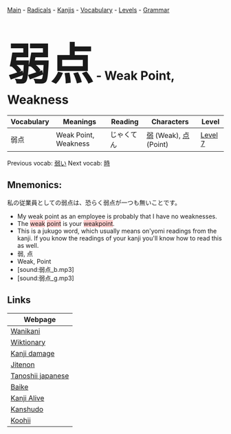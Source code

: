 <style> bigfont {font-size: 100px}</style>
[Main](../README.md) -
[Radicals](../radicals.md) -
[Kanjis](../kanjis.md) -
[Vocabulary](../vocabulary.md) -
[Levels](../levels.md) -
[Grammar](../grammar.md)
# <bigfont> 弱点</bigfont> - Weak Point, Weakness 

| Vocabulary | Meanings | Reading | Characters | Level |
| --- | --- | --- | --- | --- |
| 弱点 | Weak Point, Weakness | じゃくてん |  [弱](../kanjis/弱.md) (Weak), [点](../kanjis/点.md) (Point) | [Level 7](../levels/wk_level7.md) |

Previous vocab: [弱い](弱い.md) Next vocab: [時](時.md) 

## Mnemonics:
私の従業員としての弱点は、恐らく弱点が一つも無いことです。
* My weak point as an employee is probably that I have no weaknesses.
* The <span style="background-color:#ffcccb"> weak</span> <span style="background-color:#ffcccb"> point</span> is your <span style="background-color:#ffcccb"> weakpoint</span>.
* This is a jukugo word, which usually means on'yomi readings from the kanji. If you know the readings of your kanji you'll know how to read this as well.
* 弱, 点
* Weak, Point
* [sound:弱点_b.mp3]
* [sound:弱点_g.mp3]


## Links 

| Webpage |
| --- |
| [Wanikani          ](https://www.wanikani.com/kanji/弱点) |
| [Wiktionary        ](https://en.wiktionary.org/wiki/弱点) |
| [Kanji damage      ](http://www.kanjidamage.com/kanji/search?utf8=✓&q=弱点) |
| [Jitenon           ](https://jitenon.com/kanji/弱点) |
| [Tanoshii japanese ](https://www.tanoshiijapanese.com/dictionary/kanji.cfm?k=弱点) |
| [Baike             ](https://baike.baidu.com/item/弱点) |
| [Kanji Alive       ](https://app.kanjialive.com/弱点) |
| [Kanshudo          ](https://www.kanshudo.com/searchmn?q=弱点) |
| [Koohii            ](https://kanji.koohii.com/study/kanji/弱点) |
